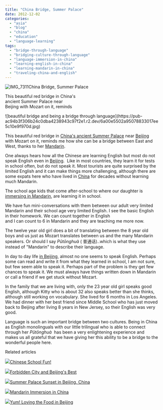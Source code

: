```yaml
---
title: "China Bridge, Summer Palace"
date: 2012-12-02
categories: 
  - "asia"
  - "blog"
  - "china"
  - "education"
  - "language-learning"
tags: 
  - "bridge-through-language"
  - "bridging-culture-through-language"
  - "language-immersion-in-china"
  - "learning-english-in-china"
  - "learning-mandarin-in-china"
  - "traveling-china-and-english"
---
```


![IMG_7311](https://pub-ac94b3f306b24c0dba4238943c97f2e1.r2.dev/6a00e5502a95078833017ee5c10e60970d.jpg)China Bridge, Summer Palace  
  
This beautiful red bridge in China's  
ancient Summer Palace near  
Beijing with Mozart on it, reminds

<!--more--> ![beautiful bridge and being a bridge through language](https://pub-ac94b3f306b24c0dba4238943c97f2e1.r2.dev/6a00e5502a95078833017ee5c10e9f970d.jpg)  
  
This beautiful red bridge in [China's ancient Summer Palace](http://soultravelers3new.local/2012/11/-summer-palace-sunset-in-beijing-china.html "china summer palace ") near [Beijing](http://soultravelers3new.local/2012/11/babies-in-beijing-china-travel-joy.html "Beijing travel") with Mozart on it, reminds me how she can be a bridge between East and West, thanks to her [Mandarin](http://soultravelers3new.local/2012/11/mandarin-immersion-in-china.html "learning Mandarin in China").  
  
One always hears how all the Chinese are learning English but most do not speak English even in [Beijing](http://soultravelers3new.local/2012/11/forbidden-city-and-beijings-best.html "best of travel in Beijing").  Like in most countries, they learn it for tests in school often, but do not speak it. Most tourists are quite surprised by the limited English and it can make things more challenging, although there are some expats here who have lived in [China](http://soultravelers3new.local/2012/11/china-travel-in-the-autumn.html "china travel") for decades without learning much Mandarin.  
  
The school age kids that come after-school to where our daughter is [immersing in Mandarin](http://soultravelers3new.local/2012/06/why-learn-mandarin-in-tropical-asia-penang.html "immersing in Mandarin in Asia"), are learning it in school.  
  
We have fun mini-conversations with them between our adult very limited Mandarin and their school age very limited English. I see the basic English in their homework. We can count together in English  
and I can count to 6 in Mandarin and they are teaching me more now.   
  
The twelve year old girl does a bit of translating between the 8 year old boys and us just as Mozart translates between us and the many Mandarin speakers. Or should I say _Pǔtōnghuà_ ( 普通话)..which is what they use instead of "Mandarin" to describe their language.  
  
In day to day life [in Beijing](http://soultravelers3new.local/2012/11/real-beijing-hutong-nights.html "Beijing best "), almost no one seems to speak English. Perhaps some can read and write it from what they learned in school, I am not sure, but few seem able to speak it. Perhaps part of the problem is they get few chances to speak it. We must always have things written down in Mandarin or call a friend if we get stuck without Mozart.  
  
In the family that we are living with, only the 23 year old girl speaks good English, although Kitty who is about 32 also speaks better than she thinks, although still working on vocabulary. She lived for 6 months in Los Angeles. We had dinner with her best friend since Middle School who has just moved back to Beijing after living 8 years in New Jersey, so their English was very good.  
  
Language is such an important bridge between two cultures. Being in China as English monolinguals with our little trilingual who is able to connect through her _Pǔtōnghuà_  has been a very enlightening experience and makes us all grateful that we have giving her this ability to be a bridge to the wonderful people here.

Related articles

[![](http://i.zemanta.com/123161376_80_80.jpg)](http://soultravelers3new.local/2012/11/chinese-school-fun.html)[Chinese School Fun!](http://soultravelers3new.local/2012/11/chinese-school-fun.html)

[![](http://i.zemanta.com/124818251_80_80.jpg)](http://soultravelers3new.local/2012/11/forbidden-city-and-beijings-best.html)[Forbidden City and Beijing's Best](http://soultravelers3new.local/2012/11/forbidden-city-and-beijings-best.html)

[![](http://i.zemanta.com/126933485_80_80.jpg)](http://soultravelers3new.local/2012/11/-summer-palace-sunset-in-beijing-china.html)[Summer Palace Sunset in Beijing, China](http://soultravelers3new.local/2012/11/-summer-palace-sunset-in-beijing-china.html)

[![](http://i.zemanta.com/126145245_80_80.jpg)](http://soultravelers3new.local/2012/11/mandarin-immersion-in-china.html)[Mandarin Immersion in China](http://soultravelers3new.local/2012/11/mandarin-immersion-in-china.html)

[![](http://i.zemanta.com/124940002_80_80.jpg)](http://soultravelers3new.local/2012/11/yum-loving-the-food-in-beijing.html)[Yum! Loving the Food in Beijing](http://soultravelers3new.local/2012/11/yum-loving-the-food-in-beijing.html)

